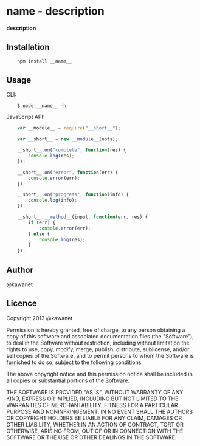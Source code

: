 # __name__ - __description__

__description__

## Installation

```sh
    npm install __name__
```

## Usage

CLI:

```
    $ node __name__ -h
```

JavaScript API:

```javascript
    var __module__ = require("__short__");

    var __short__ = new __module__(opts);

    __short__.on("complete", function(res) {
        console.log(res);
    });

    __short__.on("error", function(err) {
        console.error(err);
    });

    __short__.on("progress", function(info) {
        console.log(info);
    });

    __short__.__method__(input, function(err, res) {
        if (err) {
            console.error(err);
        } else {
            console.log(res);
        }
    });
```

## Author

@kawanet

## Licence

Copyright 2013 @kawanet

Permission is hereby granted, free of charge, to any person obtaining
a copy of this software and associated documentation files (the
"Software"), to deal in the Software without restriction, including
without limitation the rights to use, copy, modify, merge, publish,
distribute, sublicense, and/or sell copies of the Software, and to
permit persons to whom the Software is furnished to do so, subject to
the following conditions:

The above copyright notice and this permission notice shall be
included in all copies or substantial portions of the Software.

THE SOFTWARE IS PROVIDED "AS IS", WITHOUT WARRANTY OF ANY KIND,
EXPRESS OR IMPLIED, INCLUDING BUT NOT LIMITED TO THE WARRANTIES OF
MERCHANTABILITY, FITNESS FOR A PARTICULAR PURPOSE AND
NONINFRINGEMENT. IN NO EVENT SHALL THE AUTHORS OR COPYRIGHT HOLDERS BE
LIABLE FOR ANY CLAIM, DAMAGES OR OTHER LIABILITY, WHETHER IN AN ACTION
OF CONTRACT, TORT OR OTHERWISE, ARISING FROM, OUT OF OR IN CONNECTION
WITH THE SOFTWARE OR THE USE OR OTHER DEALINGS IN THE SOFTWARE.

